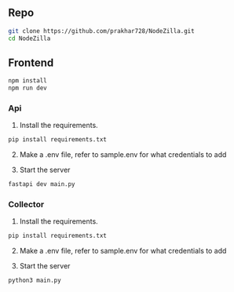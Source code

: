 ## Repo

```bash
git clone https://github.com/prakhar728/NodeZilla.git
cd NodeZilla
```

## Frontend

```bash
npm install
npm run dev
```

### Api

1. Install the requirements.
```bash
pip install requirements.txt
```

2. Make a .env file, refer to sample.env for what credentials to add

3. Start the server
```bash
fastapi dev main.py
```

### Collector

1. Install the requirements.
```bash
pip install requirements.txt
```

2. Make a .env file, refer to sample.env for what credentials to add

3. Start the server
```bash
python3 main.py
```

